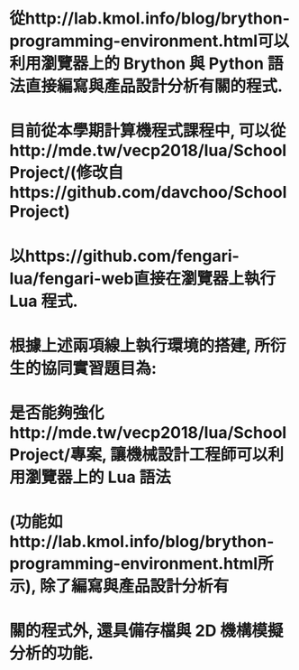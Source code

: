 # 從http://lab.kmol.info/blog/brython-programming-environment.html可以利用瀏覽器上的 Brython 與 Python 語法直接編寫與產品設計分析有關的程式.
# 目前從本學期計算機程式課程中, 可以從http://mde.tw/vecp2018/lua/SchoolProject/(修改自https://github.com/davchoo/SchoolProject) 
# 以https://github.com/fengari-lua/fengari-web直接在瀏覽器上執行 Lua 程式.
# 根據上述兩項線上執行環境的搭建, 所衍生的協同實習題目為:
# 是否能夠強化http://mde.tw/vecp2018/lua/SchoolProject/專案, 讓機械設計工程師可以利用瀏覽器上的 Lua 語法
# (功能如http://lab.kmol.info/blog/brython-programming-environment.html所示), 除了編寫與產品設計分析有
# 關的程式外, 還具備存檔與 2D 機構模擬分析的功能.
